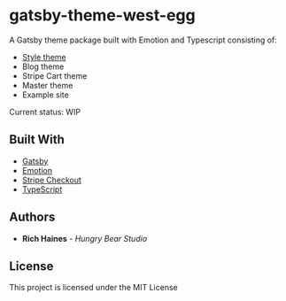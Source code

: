 # gatsby-theme-west-egg

A Gatsby theme package built with Emotion and Typescript consisting of:

- [Style theme](https://www.npmjs.com/package/gatsby-theme-west-egg-style)
- Blog theme
- Stripe Cart theme
- Master theme
- Example site

Current status: WIP

## Built With

- [Gatsby](https://www.gatsbyjs.org/)
- [Emotion](https://emotion.sh/docs/introduction)
- [Stripe Checkout](https://stripe.com/en-se)
- [TypeScript](https://www.typescriptlang.org/)

## Authors

- **Rich Haines** - _Hungry Bear Studio_

## License

This project is licensed under the MIT License
